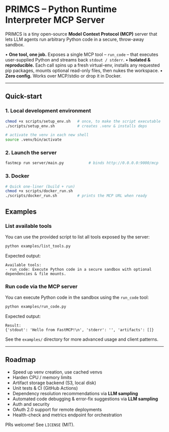 # PRIMCS – Python Runtime Interpreter MCP Server

PRIMCS is a tiny open-source **Model Context Protocol (MCP)** server that lets LLM agents run arbitrary Python code in a secure, throw-away sandbox.

•   **One tool, one job.**  Exposes a single MCP tool – `run_code` – that executes user-supplied Python and streams back `stdout / stderr`.
•   **Isolated & reproducible.**  Each call spins up a fresh virtual-env, installs any requested pip packages, mounts optional read-only files, then nukes the workspace.
•   **Zero config.**  Works over MCP/stdio or drop it in Docker.

---

## Quick-start

### 1. Local development environment

```bash
chmod +x scripts/setup_env.sh   # once, to make the script executable
./scripts/setup_env.sh          # creates .venv & installs deps

# activate the venv in each new shell
source .venv/bin/activate
```

### 2. Launch the server

```bash
fastmcp run server/main.py           # binds http://0.0.0.0:9000/mcp
```

### 3. Docker

```bash
# Quick one-liner (build + run)
chmod +x scripts/docker_run.sh
./scripts/docker_run.sh         # prints the MCP URL when ready
```


## Examples

### List available tools

You can use the provided script to list all tools exposed by the server:

```bash
python examples/list_tools.py
```

Expected output:
```
Available tools:
- run_code: Execute Python code in a secure sandbox with optional dependencies & file mounts.
```

### Run code via the MCP server

You can execute Python code in the sandbox using the `run_code` tool:

```bash
python examples/run_code.py
```

Expected output:
```
Result:
{'stdout': 'Hello from FastMCP!\n', 'stderr': '', 'artifacts': []}
```

See the `examples/` directory for more advanced usage and client patterns.

---

## Roadmap
- Speed up venv creation, use cached venvs
- Harden CPU / memory limits 
- Artifact storage backend (S3, local disk)
- Unit tests & CI (GitHub Actions)
- Dependency resolution recommendations via **LLM sampling**
- Automated code debugging & error-fix suggestions via **LLM sampling**
- Auth and security
- OAuth 2.0 support for remote deployments
- Health-check and metrics endpoint for orchestration


PRs welcome!  See `LICENSE` (MIT). 
